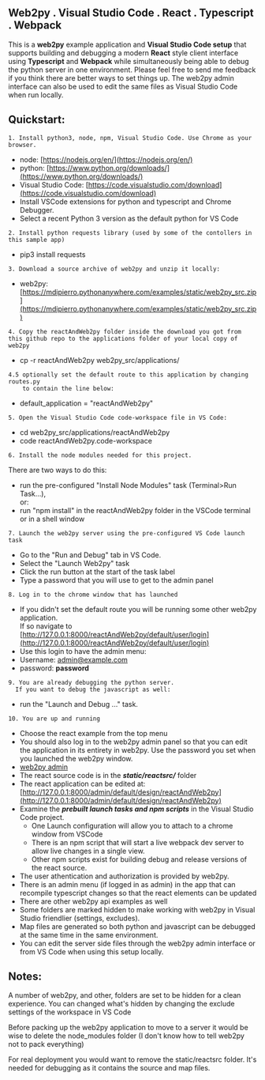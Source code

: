 
## Web2py . Visual Studio Code . React . Typescript  . Webpack

This is a **web2py** example application and **Visual Studio Code setup** that supports building and debugging a modern **React** style client interface using **Typescript** and **Webpack** while simultaneously being able to debug the python server in one environment.  Please feel free to send me feedback if you think there are better ways to set things up.  The web2py admin interface can also be used to edit the same files as Visual Studio Code when run locally.

## Quickstart:

```
1. Install python3, node, npm, Visual Studio Code. Use Chrome as your browser.  
```

- node: [https://nodejs.org/en/](https://nodejs.org/en/)
- python: [https://www.python.org/downloads/](https://www.python.org/downloads/)
- Visual Studio Code: [https://code.visualstudio.com/download](https://code.visualstudio.com/download)
- Install VSCode extensions for python and typescript and Chrome Debugger.  
- Select a recent Python 3 version as the default python for VS Code  

```
2. Install python requests library (used by some of the contollers in this sample app)
```

- pip3 install requests

```
3. Download a source archive of web2py and unzip it locally:
```

- web2py: [https://mdipierro.pythonanywhere.com/examples/static/web2py_src.zip](https://mdipierro.pythonanywhere.com/examples/static/web2py_src.zip)

```
4. Copy the reactAndWeb2py folder inside the download you got from this github repo to the applications folder of your local copy of web2py
```

- cp -r reactAndWeb2py web2py_src/applications/

```
4.5 optionally set the default route to this application by changing routes.py
    to contain the line below:
```

- default_application = "reactAndWeb2py"

```
5. Open the Visual Studio Code code-workspace file in VS Code:
```

- cd web2py_src/applications/reactAndWeb2py  
- code reactAndWeb2py.code-workspace

```
6. Install the node modules needed for this project.  
```

There are two ways to do this:  

- run the pre-configured "Install Node Modules" task (Terminal>Run Task...),  
or:    
- run "npm install" in the reactAndWeb2py folder in the VSCode terminal or in a shell window
  

```
7. Launch the web2py server using the pre-configured VS Code launch task  
```

- Go to the "Run and Debug" tab in VS Code.
- Select the "Launch Web2py" task
- Click the run button at the start of the task label
- Type a password that you will use to get to the admin panel

```
8. Log in to the chrome window that has launched  
```

- If you didn't set the default route you will be running some other web2py application.  
  If so navigate  to  [http://127.0.0.1:8000/reactAndWeb2py/default/user/login](http://127.0.0.1:8000/reactAndWeb2py/default/user/login)
- Use this login to have the admin menu:
- Username:  admin@example.com  
- password:  **password**  

```
9. You are already debugging the python server.  
  If you want to debug the javascript as well:
```

- run the "Launch and Debug ..." task.

```
10. You are up and running
```

- Choose the react example from the top menu
- You should also log in to the web2py admin panel so that you can edit the application in its entirety in web2py. Use the password you set when you launched the web2py window. 
- <a href="http://127.0.0.1:8000/admin" target="_blank">web2py admin</a>
- The react source code is in the ***static/reactsrc/*** folder
- The react application can be edited at: [http://127.0.0.1:8000/admin/default/design/reactAndWeb2py](http://127.0.0.1:8000/admin/default/design/reactAndWeb2py)
- Examine the ***prebuilt launch tasks and npm scripts*** in the Visual Studio Code project.
    - One Launch configuration will allow you to attach to a chrome window from VSCode
    - There is an npm script that will start a live webpack dev server to allow live changes in a single view.
    - Other npm scripts exist for building debug and release versions of the react source.
- The user athentication and authorization is provided by web2py.
- There is an admin menu (if logged in as admin) in the app that can recompile typescript changes so that the react elements can be updated
- There are other web2py api examples as well
- Some folders are marked hidden to make working with web2py in Visual Studio friendlier (settings, excludes).
- Map files are generated so both python and javascript can be debugged at the same time in the same environment.
- You can edit the server side files through the web2py admin interface or from VS Code when using this setup locally.

## Notes:
A number of web2py, and other, folders are set to be hidden for a clean experience.  You can changed what's hidden by
changing the exclude settings of the workspace in VS Code  

Before packing up the web2py application to move to a server it would be wise to delete the node_modules folder (I don't know how to tell web2py not to pack everything)  

For real deployment you would want to remove the static/reactsrc folder.  It's needed for debugging as it contains the source and map files.  
